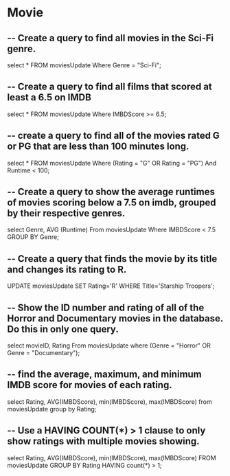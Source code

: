 # Movie

 ## -- Create a query to find all movies in the Sci-Fi genre.
 select * FROM moviesUpdate
 Where Genre = "Sci-Fi";

## -- Create a query to find all films that scored at least a 6.5 on IMDB
 select * FROM moviesUpdate
 Where IMBDScore >= 6.5;

## -- create a query to find all of the movies rated G or PG that are less than 100 minutes long.
 select * FROM moviesUpdate
 Where (Rating = "G" OR Rating = "PG")
 And Runtime < 100;

## -- Create a query to show the average runtimes of movies scoring below a 7.5 on imdb, grouped by their respective genres.
 select Genre, AVG (Runtime)
  From moviesUpdate
 Where IMBDScore < 7.5
 GROUP BY Genre;

## -- Create a query that finds the movie by its title and changes its rating to R.
 UPDATE moviesUpdate
 SET Rating='R'
 WHERE Title='Starship Troopers';

## -- Show the ID number and rating of all of the Horror and Documentary movies in the database. Do this in only one query.
 select movieID, Rating
 From moviesUpdate
 where (Genre = "Horror" OR Genre = "Documentary");

## -- find the average, maximum, and minimum IMDB score for movies of each rating.
 select Rating, AVG(IMBDScore), min(IMBDScore), max(IMBDScore) 
 from moviesUpdate
 group by Rating;

## --  Use a HAVING COUNT(*) > 1 clause to only show ratings with multiple movies showing.
 select Rating, AVG(IMBDScore), min(IMBDScore), max(IMBDScore) 
 FROM moviesUpdate
 GROUP BY Rating
 HAVING count(*) > 1;

